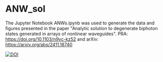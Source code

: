 # ANW_sol
The Jupyter Notebook ANWs.ipynb was used to generate the data and figures presented in the paper "Analytic solution to degenerate biphoton states generated in arrays of nonlinear waveguides". PRA: https://doi.org/10.1103/n9yc-kz52 and arXiv: https://arxiv.org/abs/2411.18740

[![DOI](https://zenodo.org/badge/947980963.svg)](https://doi.org/10.5281/zenodo.15020127)

